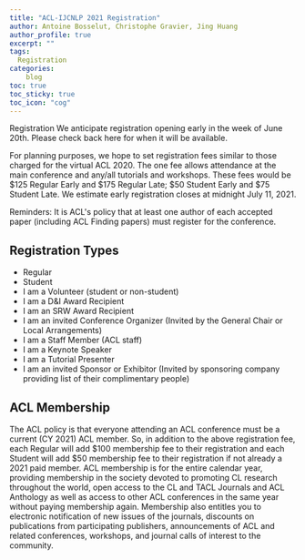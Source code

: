 ```yaml
---
title: "ACL-IJCNLP 2021 Registration"
author: Antoine Bosselut, Christophe Gravier, Jing Huang
author_profile: true
excerpt: ""
tags:
  Registration
categories:
    blog
toc: true
toc_sticky: true
toc_icon: "cog"
---
```

Registration
We anticipate registration opening early in the week of June 20th.  Please check back here for when it will be available.

For planning purposes, we hope to set registration fees similar to those charged for the virtual ACL 2020.  The one fee allows attendance at the main conference and any/all tutorials and workshops.  These fees would be $125 Regular Early and $175 Regular Late; $50 Student Early and $75 Student Late.  We estimate early registration closes at midnight July 11, 2021.

Reminders:  It is ACL's policy that at least one author of each accepted paper (including ACL Finding papers) must register for the conference. 

## Registration Types
- Regular  
- Student
- I am a Volunteer (student or non-student)
- I am a D&I Award Recipient
- I am an SRW Award Recipient
- I am an invited Conference Organizer (Invited by the General Chair or Local Arrangements)
- I am a Staff Member (ACL staff)
- I am a Keynote Speaker
- I am a Tutorial Presenter
- I am an invited Sponsor or Exhibitor (Invited by sponsoring company providing list of their complimentary people)

## ACL Membership
The ACL policy is that everyone attending an ACL conference must be a current (CY 2021) ACL member. So, in addition to the above registration fee, each Regular will add $100 membership fee to their registration and each Student will add $50 membership fee to their registration if not already a 2021 paid member. ACL membership is for the entire calendar year, providing membership in the society devoted to promoting CL research throughout the world, open access to the CL and TACL Journals and ACL Anthology as well as access to other ACL conferences in the same year without paying membership again. Membership also entitles you to electronic notification of new issues of the journals, discounts on publications from participating publishers, announcements of ACL and related conferences, workshops, and journal calls of interest to the community.



